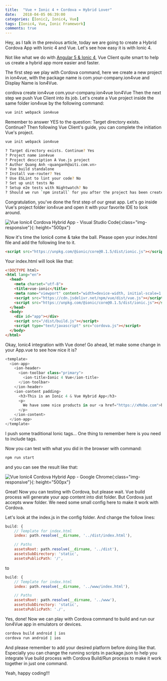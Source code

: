 ```yaml
---
title:  "Vue + Ionic 4 + Cordova = Hybrid Lover"
date:   2018-04-05 06:39:00
categories: [Ionic2, Ionic4, Vue]
tags: [Ionic4, Vue, Ionic Framework]
comments: true
---
```


Hey, as I talk in the previous article, today we are going to create a Hybrid Cordova App with Ionic 4 and Vue. Let's see how easy it is with Ionic 4.

Not like what we do with [Angular 5 & Ionic 4][experiencing-ionic4-angular5-project-rc], Vue Client quite smart to help us create a hybrid app more easier and faster.

The first step we play with Cordova command, here we create a new project in ion4vue, with the package name is com.your-company.ion4vue and Display Name is Ion4Vue.

cordova create ion4vue com.your-company.ion4vue Ion4Vue
Then the next step we push Vue Client into its job. Let's create a Vue project inside the same folder ion4vue by the following command:

```bash
vue init webpack ion4vue
```

Remember to answer YES to the question: Target directory exists. Continue? Then following Vue Client's guide, you can complete the initiation Vue's project.

```bash
vue init webpack ion4vue

? Target directory exists. Continue? Yes
? Project name ion4vue
? Project description A Vue.js project
? Author Quang Anh <quanganh@aiti.com.vn>
? Vue build standalone
? Install vue-router? Yes
? Use ESLint to lint your code? No
? Set up unit tests No
? Setup e2e tests with Nightwatch? No
? Should we run `npm install` for you after the project has been created? (recommended) npm
```

Congratulation, you've done the first step of our great app. Let's go inside Vue's project folder ion4vue and open it with your favorite IDE to look around.

![Vue Ionic4 Cordova Hybrid App - Visual Studio Code](https://www.xmobe.com/wp-content/uploads/2018/04/Screen-Shot-2018-04-04-at-4.39.45-PM-1024x686.png){:class="img-responsive"}{: height="500px"}

Now it's time the Ionic4 come & take the ball. Please open your index.html file and add the following line to it.

```html
<script src="https://unpkg.com/@ionic/core@0.1.5/dist/ionic.js"></script>
```
Your index.html will look like that:

```html
<!DOCTYPE html>
<html lang="en">
  <head>
    <meta charset="utf-8">
    <title>vue-ionic</title>
    <meta name="viewport" content="width=device-width, initial-scale=1.0">
    <script src="https://cdn.jsdelivr.net/npm/vue/dist/vue.js"></script>
    <script src="https://unpkg.com/@ionic/core@0.1.5/dist/ionic.js"></script>
  </head>
  <body>
    <div id="app"></div>
    <script src="/dist/build.js"></script>
    <script type="text/javascript" src="cordova.js"></script>
  </body>
</html>
```

Okay, Ionic4 integration with Vue done! Go ahead, let make some change in your App.vue to see how nice it is?

```javascript
<template>
  <ion-app>
    <ion-header>
      <ion-toolbar class="primary">
        <ion-title>Ionic 4 Vue</ion-title>
      </ion-toolbar>
    </ion-header>
    <ion-content padding>
      <h3>This is an Ionic 4 & Vue Hybrid App</h3>
      <p>
        We have some nice products in our <a href="https://xMobe.com">https://xMobe.com</a>, please take look.
      </p>
    </ion-content>
  </ion-app>
</template>
```

I push some traditional Ionic tags... One thing to remember here is you need to include **<ion-app>** tags. 

Now you can test with what you did in the browser with command:

```bash
npm run start
```

and you can see the result like that:

![Vue Ionic4 Cordova Hybrid App - Google Chrome](https://www.xmobe.com/wp-content/uploads/2018/04/Screen-Shot-2018-04-04-at-4.56.23-PM-950x1024.png){:class="img-responsive"}{: height="500px"}

Great! Now you can testing with Cordova, but please wait. Vue build process will generate your app content into dist folder. But Cordova just accepts www folder. We need some small config here to make it work with Cordova. 

Let's look at the index.js in the config folder. And change the follow lines:

```js
build: {
    // Template for index.html
    index: path.resolve(__dirname, '../dist/index.html'),

    // Paths
    assetsRoot: path.resolve(__dirname, '../dist'),
    assetsSubDirectory: 'static',
    assetsPublicPath: '/',
```

to

```js
build: {
    // Template for index.html
    index: path.resolve(__dirname, '../www/index.html'),

    // Paths
    assetsRoot: path.resolve(__dirname, '../www'),
    assetsSubDirectory: 'static',
    assetsPublicPath: './',
```

Yes, done! Now we can play with Cordova command to build and run our Ion4Vue app in emulators or devices.

```bash
cordova build android | ios
cordova run android | ios
```

And please remember to add your desired platform before doing like that. Especially you can change the running scripts in package.json to help you integrate Vue build process with Cordova Build/Run process to make it work together in just one command.

Yeah, happy coding!!!

[experiencing-ionic4-angular5-project-rc]: https://www.xmobe.com/ionic/experiencing-ionic4-angular5-project-rc/